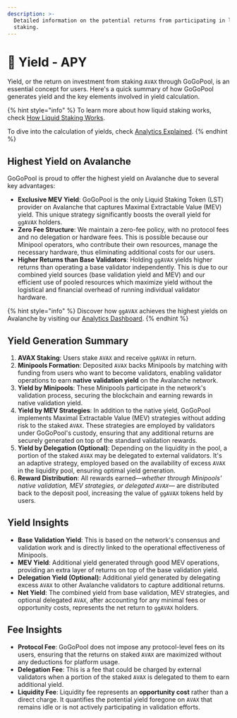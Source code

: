 ```yaml
---
description: >-
  Detailed information on the potential returns from participating in liquid
  staking.
---
```


# 💸 Yield - APY

Yield, or the return on investment from staking `AVAX` through GoGoPool, is an essential concept for users. Here's a quick summary of how GoGoPool generates yield and the key elements involved in yield calculation.

{% hint style="info" %}
To learn more about how liquid staking works, check [How Liquid Staking Works](how-liquid-staking-works.md).

To dive into the calculation of yields, check [Analytics Explained](../../protocol/analytics.md).
{% endhint %}

## **Highest Yield on Avalanche**

GoGoPool is proud to offer the highest yield on Avalanche due to several key advantages:

* **Exclusive MEV Yield**: GoGoPool is the only Liquid Staking Token (LST) provider on Avalanche that captures Maximal Extractable Value (MEV) yield. This unique strategy significantly boosts the overall yield for `ggAVAX` holders.
* **Zero Fee Structure**: We maintain a zero-fee policy, with no protocol fees and no delegation or hardware fees. This is possible because our Minipool operators, who contribute their own resources, manage the necessary hardware, thus eliminating additional costs for our users.
* **Higher Returns than Base Validators**: Holding `ggAVAX` yields higher returns than operating a base validator independently. This is due to our combined yield sources (base validation yield and MEV) and our efficient use of pooled resources which maximize yield without the logistical and financial overhead of running individual validator hardware.

{% hint style="info" %}
Discover how `ggAVAX` achieves the highest yields on Avalanche by visiting our [Analytics Dashboard](https://flipsidecrypto.xyz/GoGoPool/ggp-protocol-stats-PitGzK?tabIndex=1).
{% endhint %}

## Yield Generation Summary

1. **AVAX Staking**: Users stake `AVAX` and receive `ggAVAX` in return.
2. **Minipools Formation**: Deposited `AVAX` backs Minipools by matching with funding from users who want to become validators, enabling validator operations to earn **native validation yield** on the Avalanche network.
3. **Yield by Minipools**: These Minipools participate in the network's validation process, securing the blockchain and earning rewards in native validation yield.
4. **Yield by MEV Strategies**: In addition to the native yield, GoGoPool implements Maximal Extractable Value (MEV) strategies without adding risk to the staked `AVAX`. These strategies are employed by validators under GoGoPool's custody, ensuring that any additional returns are securely generated on top of the standard validation rewards.
5. **Yield by Delegation (Optional)**: Depending on the liquidity in the pool, a portion of the staked `AVAX` may be delegated to external validators. It's an adaptive strategy, employed based on the availability of excess `AVAX` in the liquidity pool, ensuring optimal yield generation.
6. **Reward Distribution**: All rewards earned—_whether through Minipools' native validation, MEV strategies, or delegated `AVAX`_— are distributed back to the deposit pool, increasing the value of `ggAVAX` tokens held by users.

## Yield Insights

* **Base Validation Yield**: This is based on the network's consensus and validation work and is directly linked to the operational effectiveness of Minipools.
* **MEV Yield**: Additional yield generated through good MEV operations, providing an extra layer of returns on top of the base validation yield.
* **Delegation Yield (Optional):** Additional yield generated by delegating excess `AVAX` to other Avalanche validators to capture additional returns.
* **Net Yield**: The combined yield from base validation, MEV strategies, and optional delegated `AVAX`, after accounting for any minimal fees or opportunity costs, represents the net return to `ggAVAX` holders.

## Fee Insights

* **Protocol Fee**: GoGoPool does not impose any protocol-level fees on its users, ensuring that the returns on staked `AVAX` are maximized without any deductions for platform usage.
* **Delegation Fee**: This is a fee that could be charged by external validators when a portion of the staked `AVAX` is delegated to them to earn additional yield.
* **Liquidity Fee**: Liquidity fee represents an **opportunity cost** rather than a direct charge. It quantifies the potential yield foregone on `AVAX` that remains idle or is not actively participating in validation efforts.
